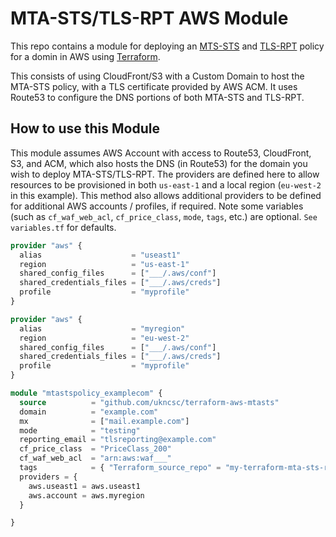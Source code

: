 # MTA-STS/TLS-RPT AWS Module

This repo contains a module for deploying an [MTS-STS](https://tools.ietf.org/html/rfc8461) and [TLS-RPT](https://tools.ietf.org/html/rfc8460) policy for a domin in AWS using [Terraform](https://www.terraform.io/).

This consists of using CloudFront/S3 with a Custom Domain to host the MTA-STS policy, with a TLS certificate provided by AWS ACM. It uses Route53 to configure the DNS portions of both MTA-STS and TLS-RPT.

## How to use this Module

This module assumes AWS Account with access to Route53, CloudFront, S3, and ACM, which also hosts the DNS (in Route53) for the domain you wish to deploy MTA-STS/TLS-RPT.
The providers are defined here to allow resources to be provisioned in both `us-east-1` and a local region (`eu-west-2` in this example). This method also allows additional providers to be defined for additional AWS accounts / profiles, if required.
Note some variables (such as `cf_waf_web_acl`, `cf_price_class`, `mode`, `tags`, etc.) are optional. `See variables.tf` for defaults.

```terraform
provider "aws" {
  alias                    = "useast1"
  region                   = "us-east-1"
  shared_config_files      = ["___/.aws/conf"]
  shared_credentials_files = ["___/.aws/creds"]
  profile                  = "myprofile"
}

provider "aws" {
  alias                    = "myregion"
  region                   = "eu-west-2"
  shared_config_files      = ["___/.aws/conf"]
  shared_credentials_files = ["___/.aws/creds"]
  profile                  = "myprofile"
}

module "mtastspolicy_examplecom" {
  source          = "github.com/ukncsc/terraform-aws-mtasts"
  domain          = "example.com"
  mx              = ["mail.example.com"]
  mode            = "testing"
  reporting_email = "tlsreporting@example.com"
  cf_price_class  = "PriceClass_200"
  cf_waf_web_acl  = "arn:aws:waf___"
  tags            = { "Terraform_source_repo" = "my-terraform-mta-sts-repo" }
  providers = {
    aws.useast1 = aws.useast1
    aws.account = aws.myregion
  }

}
```